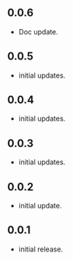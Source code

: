 ## 0.0.6

* Doc update.

## 0.0.5

* initial updates.

## 0.0.4

* initial updates.

## 0.0.3

* initial updates.

## 0.0.2

* initial update.

## 0.0.1

* initial release.









